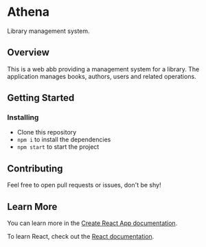 # Athena

Library management system.

## Overview

This is a web abb providing a management system for a library.
The application manages books, authors, users and related operations.

## Getting Started

### Installing

* Clone this repository
* ```npm i``` to install the dependencies
* ```npm start``` to start the project

## Contributing

Feel free to open pull requests or issues, don't be shy!

## Learn More

You can learn more in the [Create React App documentation](https://facebook.github.io/create-react-app/docs/getting-started).

To learn React, check out the [React documentation](https://reactjs.org/).
